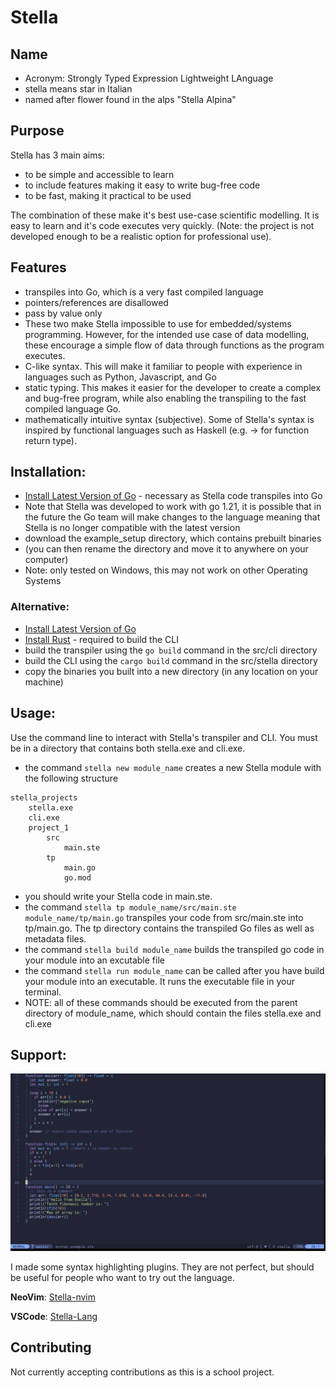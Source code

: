 # Stella

## Name

- Acronym: Strongly Typed Expression Lightweight LAnguage
- stella means star in Italian
- named after flower found in the alps "Stella Alpina"

## Purpose

Stella has 3 main aims:

- to be simple and accessible to learn
- to include features making it easy to write bug-free code
- to be fast, making it practical to be used

The combination of these make it's best use-case scientific modelling. It is easy to learn and it's code executes very quickly. (Note: the project is not developed enough to be a realistic option for professional use).

## Features

- transpiles into Go, which is a very fast compiled language
- pointers/references are disallowed
- pass by value only
- These two make Stella impossible to use for embedded/systems programming. However, for the intended use case of data modelling, these encourage a simple flow of data through functions as the program executes.
- C-like syntax. This will make it familiar to people with experience in languages such as Python, Javascript, and Go
- static typing. This makes it easier for the developer to create a complex and bug-free program, while also enabling the transpiling to the fast compiled language Go.
- mathematically intuitive syntax (subjective). Some of Stella's syntax is inspired by functional languages such as Haskell (e.g. -> for function return type).

## Installation:

- [Install Latest Version of Go](https://go.dev/doc/install) - necessary as Stella code transpiles into Go
- Note that Stella was developed to work with go 1.21, it is possible that in the future the Go team will make changes to the language meaning that Stella is no longer compatible with the latest version
- download the example_setup directory, which contains prebuilt binaries
- (you can then rename the directory and move it to anywhere on your computer)
- Note: only tested on Windows, this may not work on other Operating Systems

### Alternative:

- [Install Latest Version of Go](https://go.dev/doc/install)
- [Install Rust](https://www.rust-lang.org/tools/install) - required to build the CLI
- build the transpiler using the `go build` command in the src/cli directory
- build the CLI using the `cargo build` command in the src/stella directory
- copy the binaries you built into a new directory (in any location on your machine)

## Usage:

Use the command line to interact with Stella's transpiler and CLI. You must be in a directory that contains both stella.exe and cli.exe.

- the command `stella new module_name` creates a new Stella module with the following structure

```
stella_projects
    stella.exe
    cli.exe
    project_1
        src
            main.ste
        tp
            main.go
            go.mod

```

- you should write your Stella code in main.ste.
- the command `stella tp module_name/src/main.ste module_name/tp/main.go` transpiles your code from src/main.ste into tp/main.go. The tp directory contains the transpiled Go files as well as metadata files.
- the command `stella build module_name` builds the transpiled go code in your module into an excutable file
- the command `stella run module_name` can be called after you have build your module into an executable. It runs the executable file in your terminal.
- NOTE: all of these commands should be executed from the parent directory of module_name, which should contain the files stella.exe and cli.exe

## Support:

![demo](demo.PNG)

I made some syntax highlighting plugins. They are not perfect, but should be useful for people who want to try out the language.

**NeoVim**: [Stella-nvim](https://github.com/all-c-a-p-s/Stella-nvim)

**VSCode**: [Stella-Lang](https://marketplace.visualstudio.com/items?itemName=StellaLang.stella-lang)

## Contributing

Not currently accepting contributions as this is a school project.
